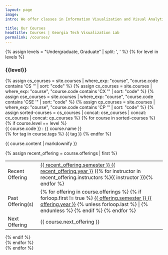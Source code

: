 ```yaml
---
layout: page
image: 
intro: We offer classes in Information Visualization and Visual Analytics for undergraduates as well as graduates in the Spring and Fall semesters.

title: Our Courses
headtitle: Courses | Georgia Tech Visualization Lab
permalink: /courses/
---
```

<div id="courses">
    <div class="row vspace-md-fixed">
        <div class="col-lg-1"></div>
        {% assign levels = "Undergraduate, Graduate" | split: ', ' %}
        {% for level in levels %}
        <div class="col-lg-5 mb-4">
            <div class="row">
                <div class="col-lg-12">
                    <h3>{{level}}</h3>
                    <div class="vspace-lg-fixed"></div>
                </div>
            </div>
            {% assign cs_courses = site.courses | where_exp: "course", "course.code contains 'CS '" | sort: "code" %}
            {% assign cx_courses = site.courses | where_exp: "course", "course.code contains 'CX '" | sort: "code" %}
            {% assign cse_courses = site.courses | where_exp: "course", "course.code contains 'CSE '" | sort: "code" %}
            {% assign cp_courses = site.courses | where_exp: "course", "course.code contains 'CP '" | sort: "code" %}
            {% assign sorted-courses = cs_courses | concat: cse_courses | concat: cx_courses | concat: cp_courses  %}
            {% for course in sorted-courses %}
            <div>
                {% if course.level == level %}
                <div class="card">
                    <div class="title">{{ course.code }} : {{ course.name }}</div>
                    <div class="tags">
                        {% for tag in course.tags %}
                        <span class="badge badge-secondary"> {{ tag }} </span>
                        {% endfor %}
                    </div>       
                    <div class="course-details-inactive">
                        <p>{{ course.content | markdownify }}</p>
                        {% assign recent_offering = course.offerings | first %}
                        <table class="table-course-offerings">
                            <tr>
                                <td><i class="fa fa-play theme-icon"></i>Recent Offering</td>
                                <td><a target="_blank" href="{{ recent_offering.link }}">{{ recent_offering.semester }} {{ recent_offering.year }}</a> ({% for instructor in recent_offering.instructors %}{{ instructor }}){% endfor %}
                                </td>
                            </tr>
                            <tr>
                                <td><i class="fa fa-history theme-icon"></i>Past Offering(s)</td>
                                <td>
                                {% for offering in course.offerings %}
                                    {% if forloop.first != true %}
                                        <a target="_blank" href="{{ offering.link }}">{{ offering.semester }} {{ offering.year }}</a> {% unless forloop.last %} | {% endunless %} 
                                    {% endif %}
                                {% endfor %}
                                </td>
                            </tr>
                            <tr>
                                <td><i class="fa fa-arrow-right theme-icon"></i>Next Offering</td>
                                <td>{{ course.next_offering }}</td>
                            </tr>
                        </table>
                    </div>
                </div>
                {% endif %}
            </div>
            {% endfor %}
        </div>
        {% endfor %}
        <div class="col-lg-1"></div>
    </div>
</div>
    

<script>
    $('.card').click(e => {
        if ($(e.currentTarget).hasClass('card-active')) {
            $(e.currentTarget).removeClass('card-active');
            $(e.currentTarget.children[2]).removeClass('course-details-active');
        } else {
            $('#courses .card').removeClass('card-active');
            $('.course-details-inactive').removeClass('course-details-active');
            $(e.currentTarget).addClass('card-active');
            $(e.currentTarget.children[2]).addClass('course-details-active');
        }
    });

    $('.card a').on("click", function(event) {
        event.stopPropagation();
    });

</script>